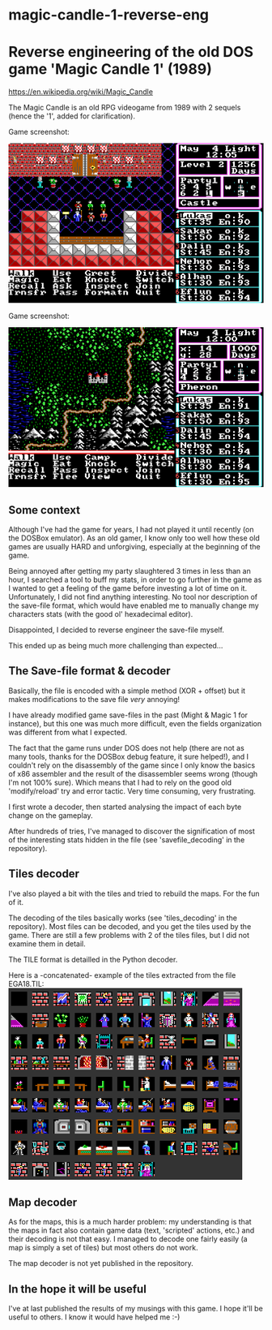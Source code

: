 # magic-candle-1-reverse-eng
Reverse engineering of the old DOS game 'Magic Candle 1' (1989)
===============================================================

https://en.wikipedia.org/wiki/Magic_Candle

The Magic Candle is an old RPG videogame from 1989 with 2 sequels (hence the '1', added for clarification).

Game screenshot:

![Castle map example](https://github.com/lglearn/magic-candle-1-reverse-eng/blob/master/mc1_map_castle.png "Castle screenshot")

Game screenshot:

![Outside map example](https://github.com/lglearn/magic-candle-1-reverse-eng/blob/master/mc1_map_outside.png "Map screenshot")

Some context
------------

Although I've had the game for years, I had not played it until recently (on the DOSBox emulator). As an old gamer, I know only too well how these old games are usually HARD and unforgiving, especially at the beginning of the game. 

Being annoyed after getting my party slaughtered 3 times in less than an hour, I searched a tool to buff my stats, in order to go further in the game as I wanted to get a feeling of the game before investing a lot of time on it. Unfortunately, I did not find anything interesting. No tool nor description of the save-file format, which would have enabled me to manually change my characters stats (with the good ol' hexadecimal editor).

Disappointed, I decided to reverse engineer the save-file myself.

This ended up as being much more challenging than expected...

The Save-file format & decoder
------------------------------

Basically, the file is encoded with a simple method (XOR <magic value> + offset) but it makes modifications to the save file _very_ annoying!

I have already modified game save-files in the past (Might & Magic 1 for instance), but this one was much more difficult, even the fields organization was different from what I expected.

The fact that the game runs under DOS does not help (there are not as many tools, thanks for the DOSBox debug feature, it sure helped!), and I couldn't rely on the disassembly of the game since I only know the basics of x86 assembler and the result of the disassembler seems wrong (though I'm not 100% sure). Which means that I had to rely on the good old 'modify/reload' try and error tactic. Very time consuming, very frustrating.

I first wrote a decoder, then started analysing the impact of each byte change on the gameplay.

After hundreds of tries, I've managed to discover the signification of most of the interesting stats hidden in the file (see 'savefile_decoding' in the repository).

Tiles decoder
-------------

I've also played a bit with the tiles and tried to rebuild the maps. For the fun of it.

The decoding of the tiles basically works (see 'tiles_decoding' in the repository). Most files can be decoded, and you get the tiles used by the game. There are still a few problems with 2 of the tiles files, but I did not examine them in detail.

The TILE format is detailled in the Python decoder.

Here is a -concatenated- example of the tiles extracted from the file EGA18.TIL:
![Tiles example](https://github.com/lglearn/magic-candle-1-reverse-eng/blob/master/tiles_decoding/EGA18.TIL__extracted_tiles.png)

Map decoder
-----------

As for the maps, this is a much harder problem: my understanding is that the maps in fact also contain game data (text, 'scripted' actions, etc.) and their decoding is not that easy. I managed to decode one fairly easily (a map is simply a set of tiles) but most others do not work.

The map decoder is not yet published in the repository.

In the hope it will be useful
-----------------------------

I've at last published the results of my musings with this game. I hope it'll be useful to others. I know it would have helped me :-)
